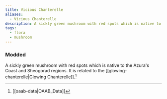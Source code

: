 ```yaml
---
title: Vicious Chanterelle
aliases:
  - Vicious Chanterelle
description: A sickly green mushroom with red spots which is native to the Azura's Coast and Sheogorad regions.
tags:
  - flora
  - mushroom
---
```

### Modded
A sickly green mushroom with red spots which is native to the Azura's Coast and Sheogorad regions. It is related to the [[glowing-chanterelle|Glowing Chanterelle]].[^1]

[^1]: [[oaab-data|OAAB_Data]]
